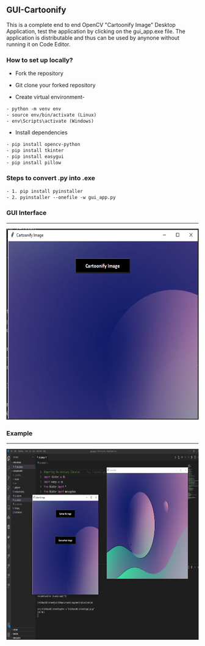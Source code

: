 ## GUI-Cartoonify

This is a complete end to end OpenCV "Cartoonify Image" Desktop Application, test the application by clicking on the gui_app.exe file. The application is distributable and thus can be used by anynone without running it on Code Editor.

### How to set up locally?

- Fork the repository

- Git clone your forked repository
- Create virtual environment-
```
- python -m venv env
- source env/bin/activate (Linux)
- env\Scripts\activate (Windows)
```
- Install dependencies
```
- pip install opencv-python
- pip install tkinter
- pip install easygui
- pip install pillow
```  

### Steps to convert .py into .exe
```
- 1. pip install pyinstaller
- 2. pyinstaller --onefile -w gui_app.py
```  

### GUI Interface
-----
<img src="GUI.png" height="500px">

### Example
-------
<img src="Save.png" height="500px">
